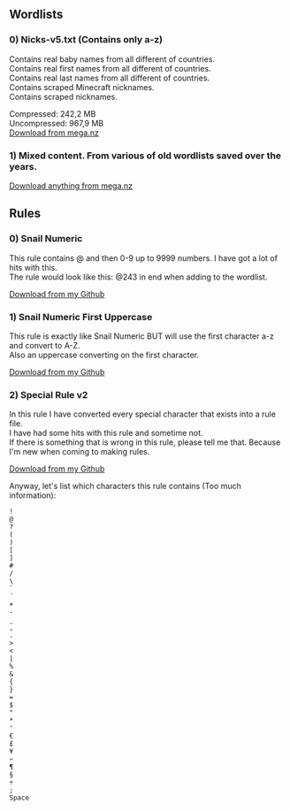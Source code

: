 ## Wordlists 

### 0) Nicks-v5.txt (Contains only a-z)  

Contains real baby names from all different of countries.  
Contains real first names from all different of countries.  
Contains real last names from all different of countries.  
Contains scraped Minecraft nicknames.  
Contains scraped nicknames. 

Compressed: 242,2 MB   
Uncompressed: 967,9 MB   
[Download from mega.nz](https://mega.nz/file/BvwjiCaB#6YtNt2TGyGWf7tIzB4jLjtqhpov8r0o5RASqwK3IugI)  

### 1) Mixed content. From various of old wordlists saved over the years.  

[Download anything from mega.nz](https://mega.nz/folder/F2BGyDAD#5V4YuGI7UIIyRFP0Zz2uWg)  
  
  
## Rules  


### 0) Snail Numeric  

This rule contains @ and then 0-9 up to 9999 numbers. I have got a lot of hits with this.  
The rule would look like this: @243 in end when adding to the wordlist.  

[Download from my Github](https://github.com/foordeluxe/Special/blob/main/snail_numeric.rule)

### 1) Snail Numeric First Uppercase  

This rule is exactly like Snail Numeric BUT will use the first character a-z and convert to A-Z.  
Also an uppercase converting on the first character.  
  
[Download from my Github](https://github.com/foordeluxe/Special/blob/main/snail_numeric_firstuppercase.rule)  
  
### 2) Special Rule v2  
  
In this rule I have converted every special character that exists into a rule file.  
I have had some hits with this rule and sometime not.  
If there is something that is wrong in this rule, please tell me that. Because I'm new when coming to making rules.  
  
[Download from my Github](https://github.com/foordeluxe/Special/blob/main/specialRulev2.rule)  

Anyway, let's list which characters this rule contains (Too much information):  
```^
!
@
?
(
)
[
]
#
/
\
`
´
+
-
_
,
.
>
<
|
%
&
{
}
=
$
"
*
'
€
£
¥
~
¶
§
÷
;
Space
```

